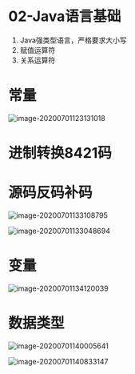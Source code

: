 # 02-Java语言基础

1. Java强类型语言，严格要求大小写
2. 赋值运算符
3. 关系运算符

# 常量

![image-20200701123131018](C:\Users\Administrator\AppData\Roaming\Typora\typora-user-images\image-20200701123131018.png)



# 进制转换8421码

# 源码反码补码

![image-20200701133108795](C:\Users\Administrator\AppData\Roaming\Typora\typora-user-images\image-20200701133108795.png)

![image-20200701133048694](C:\Users\Administrator\AppData\Roaming\Typora\typora-user-images\image-20200701133048694.png)



# 变量

![image-20200701134120039](C:\Users\Administrator\AppData\Roaming\Typora\typora-user-images\image-20200701134120039.png)

# 数据类型

![image-20200701140005641](C:\Users\Administrator\AppData\Roaming\Typora\typora-user-images\image-20200701140005641.png)

![image-20200701140833147](C:\Users\Administrator\AppData\Roaming\Typora\typora-user-images\image-20200701140833147.png)





